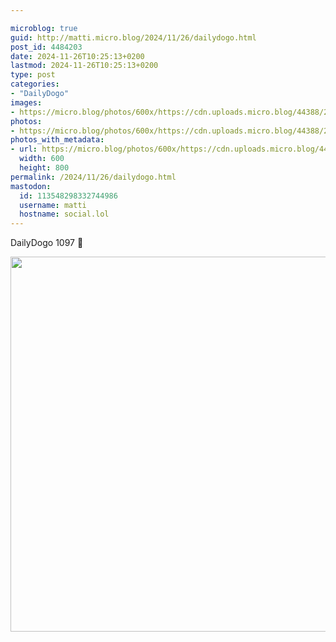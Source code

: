 ```yaml
---

microblog: true
guid: http://matti.micro.blog/2024/11/26/dailydogo.html
post_id: 4484203
date: 2024-11-26T10:25:13+0200
lastmod: 2024-11-26T10:25:13+0200
type: post
categories:
- "DailyDogo"
images:
- https://micro.blog/photos/600x/https://cdn.uploads.micro.blog/44388/2024/e538f3fcf3a045479fa0f7a410d2cc79.jpg
photos:
- https://micro.blog/photos/600x/https://cdn.uploads.micro.blog/44388/2024/e538f3fcf3a045479fa0f7a410d2cc79.jpg
photos_with_metadata:
- url: https://micro.blog/photos/600x/https://cdn.uploads.micro.blog/44388/2024/e538f3fcf3a045479fa0f7a410d2cc79.jpg
  width: 600
  height: 800
permalink: /2024/11/26/dailydogo.html
mastodon:
  id: 113548298332744986
  username: matti
  hostname: social.lol
---
```

DailyDogo 1097 🐶

<img src="https://micro.blog/photos/600x/https://blog.martin-haehnel.de/uploads/2024/e538f3fcf3a045479fa0f7a410d2cc79.jpg" width="600" alt="" />
